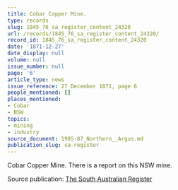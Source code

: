 ```yaml
---
title: Cobar Copper Mine.
type: records
slug: 1845_76_sa_register_content_24320
url: /records/1845_76_sa_register_content_24320/
record_id: 1845_76_sa_register_content_24320
date: '1871-12-27'
date_display: null
volume: null
issue_number: null
page: '6'
article_type: news
issue_reference: 27 December 1871, page 6
people_mentioned: []
places_mentioned:
- Cobar
- NSW
topics:
- mining
- industry
source_document: 1985-87_Northern__Argus.md
publication_slug: sa-register
---
```


Cobar Copper Mine.  There is a report on this NSW mine.

Source publication: [The South Australian Register](/publications/sa-register/)
